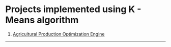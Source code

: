 # Projects implemented using K - Means algorithm
1. [Agricultural Production Optimization Engine]()

---
